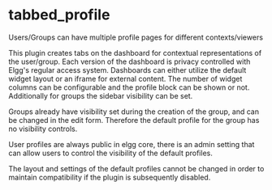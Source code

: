 tabbed_profile
==============

Users/Groups can have multiple profile pages for different contexts/viewers

This plugin creates tabs on the dashboard for contextual representations of the user/group.  Each version of the
dashboard is privacy controlled with Elgg's regular access system.  Dashboards can either utilize the
default widget layout or an iframe for external content.  The number of widget columns can be configurable
and the profile block can be shown or not.  Additionally for groups the sidebar visibility can be set.

Groups already have visibility set during the creation of the group, and can be changed in the edit
form.  Therefore the default profile for the group has no visibility controls.

User profiles are always public in elgg core, there is an admin setting that can allow users to control
the visibility of the default profiles.

The layout and settings of the default profiles cannot be changed in order to maintain compatibility
if the plugin is subsequently disabled.
